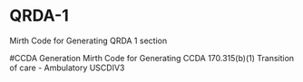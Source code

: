 # QRDA-1
Mirth Code for Generating QRDA 1 section

#CCDA Generation
Mirth Code for Generating CCDA 170.315(b)(1) Transition of care - Ambulatory USCDIV3